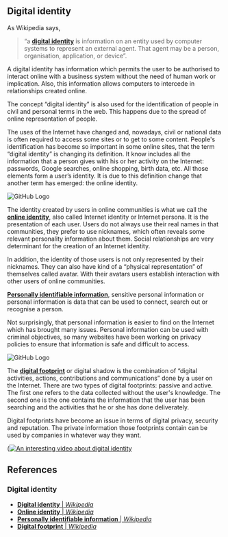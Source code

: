 ## Digital identity ##

As Wikipedia says, 

> “a [**digital identity**](https://en.wikipedia.org/wiki/Digital_identity) is information on an entity used by computer systems to represent an external agent. That agent may be a person, organisation, application, or device”.

A digital identity has information which permits the user to be authorised to interact online with a business system without the need of human work or implication. Also, this information allows computers to intercede in relationships created online.

The concept “digital identity” is also used for the identification of people in civil and personal terms in the web. This happens due to the spread of online representation of people.

The uses of the Internet have changed and, nowadays, civil or national data is often required to access some sites or to get to some content. People's identification has become so important in some online sites, that the term “digital identity” is changing its definition. It know includes all the information that a person gives with his or her activity on the Internet: passwords, Google searches, online shopping, birth data, etc. All those elements form a user’s identity. It is due to this definition change that another term has emerged: the online identity.

![GitHub Logo](https://encrypted-tbn0.gstatic.com/images?q=tbn:ANd9GcTmi9XelepRwIF37wt3MxgVTV0uMziJdFdEedMss6k-Xj52CY_YCA)

The identity created by users in online communities is what we call the [**online identity**](https://en.wikipedia.org/wiki/Online_identity), also called Internet identity or Internet persona. It is the presentation of each user. Users do not always use their real names in that communities, they prefer to use nicknames, which often reveals some relevant personality information about them. Social relationships are very determinant for the creation of an Internet identity.

In addition, the identity of those users is not only represented by their nicknames. They can also have kind of a “physical representation” of themselves called avatar. With their avatars users establish interaction with other users of online communities.


[**Personally identifiable information**](https://en.wikipedia.org/wiki/Personally_identifiable_information), sensitive personal information or personal information is data that can be used to connect, search out or recognise a person.

Not surprisingly, that personal information is easier to find on the Internet which has brought many issues. Personal information can be used with criminal objectives, so many websites have been working on privacy policies to ensure that information is safe and difficult to access.

![GitHub Logo](https://cdn-images-1.medium.com/max/1600/1*MXKu3-9szJkM5ciBrfjCoQ.jpeg)

The [**digital footprint**](https://en.wikipedia.org/wiki/Digital_footprint) or digital shadow is the combination of “digital activities, actions, contributions and communications” done by a user on the Internet.
There are two types of digital footprints: passive and active. The first one refers to the data collected without the user's knowledge. The second one is the one contains the information that the user has been searching and the activities that he or she has done deliverately. 

Digital footprints have become an issue in terms of digital privacy, security and reputation. The private information those footprints contain can be used by companies in whatever way they want.

([![An interesting video about digital identity](https://img.youtube.com/vi/uJzuDcyR0WM)](https://www.youtube.com/watch?v=uJzuDcyR0WM)

## References ##
### Digital identity ###

- [**Digital identity** | *Wikipedia*](https://en.wikipedia.org/wiki/Digital_identity)
- [**Online identity** | *Wikipedia*](https://en.wikipedia.org/wiki/Online_identity)
- [**Personally identifiable information** | *Wikipedia*](https://en.wikipedia.org/wiki/Personally_identifiable_information)
- [**Digital footprint** | *Wikipedia*](https://en.wikipedia.org/wiki/Digital_footprint)
